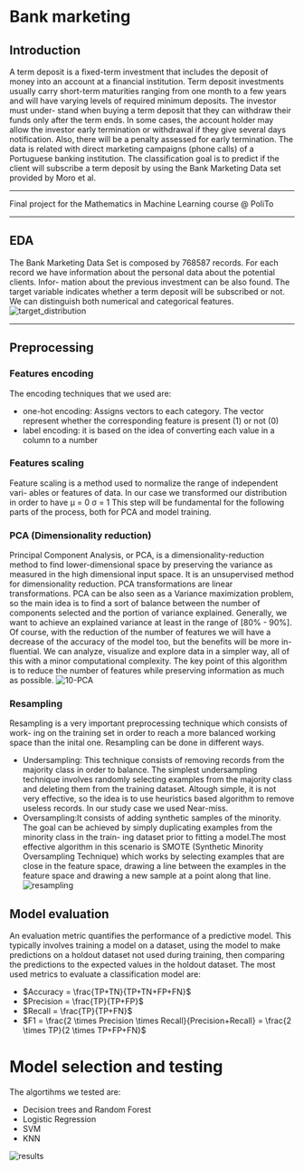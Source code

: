 # Bank marketing
## Introduction

A term deposit is a fixed-term investment that includes the deposit of money into an account at a financial institution. Term deposit investments usually carry short-term maturities ranging from one month to a few years and will have varying levels of required minimum deposits. The investor must under- stand when buying a term deposit that they can withdraw their funds only after the term ends. In some cases, the account holder may allow the investor early termination or withdrawal if they give several days notification. Also, there will be a penalty assessed for early termination.
The data is related with direct marketing campaigns (phone calls) of a Portuguese banking institution. The classification goal is to predict if the client will subscribe a term deposit by using the Bank Marketing Data set provided by Moro et al.

---

Final project for the Mathematics in Machine Learning course @ PoliTo

---

## EDA
The Bank Marketing Data Set is composed by 768587 records. For each record we have information about the personal data about the potential clients. Infor- mation about the previous investment can be also found. The target variable indicates whether a term deposit will be subscribed or not. We can distinguish both numerical and categorical features.
![target_distribution](https://user-images.githubusercontent.com/66356627/191217985-70b9fa69-0f70-4230-921c-8f513363343f.png)

---

## Preprocessing
### Features encoding

The encoding techniques that we used are:
- one-hot encoding: Assigns vectors to each category. The vector represent whether the corresponding feature is present (1) or not (0)
- label encoding: it is based on the idea of converting each value in a column to a number

### Features scaling
Feature scaling is a method used to normalize the range of independent vari- ables or features of data. In our case we transformed our distribution in order to have μ = 0 σ = 1 This step will be fundamental for the following parts of the process, both for PCA and model training.

### PCA (Dimensionality reduction)
Principal Component Analysis, or PCA, is a dimensionality-reduction method to find lower-dimensional space by preserving the variance as measured in the high dimensional input space. It is an unsupervised method for dimensionality reduction. PCA transformations are linear transformations.
PCA can be also seen as a Variance maximization problem, so the main idea is to find a sort of balance between the number of components selected and the portion of variance explained. Generally, we want to achieve an explained variance at least in the range of [80% - 90%].
Of course, with the reduction of the number of features we will have a decrease of the accuracy of the model too, but the benefits will be more in- fluential. We can analyze, visualize and explore data in a simpler way, all of this with a minor computational complexity. The key point of this algorithm is to reduce the number of features while preserving information as much as possible.
![10-PCA](https://user-images.githubusercontent.com/66356627/191218184-e6735ea6-7494-4d11-a01d-503d123138ed.png)

### Resampling
Resampling is a very important preprocessing technique which consists of work- ing on the training set in order to reach a more balanced working space than the inital one. Resampling can be done in different ways.
- Undersampling: This technique consists of removing records from the majority class in order to balance. The simplest undersampling technique involves randomly selecting examples from the majority class and deleting them from the training dataset. Altough simple, it is not very effective, so the idea is to use heuristics based algorithm to remove useless records. In our study case we used Near-miss.
- Oversampling:It consists of adding synthetic samples of the minority. The goal can be achieved by simply duplicating examples from the minority class in the train- ing dataset prior to fitting a model.The most effective algorithm in this scenario is SMOTE (Synthetic Minority Oversampling Technique) which works by selecting examples that are close in the feature space, drawing a line between the examples in the feature space and drawing a new sample at a point along that line.
![resampling](https://user-images.githubusercontent.com/66356627/191218272-0bf13780-b134-4792-848e-17df1512e6f4.png)

## Model evaluation
An evaluation metric quantifies the performance of a predictive model. This typically involves training a model on a dataset, using the model to make predictions on a holdout dataset not used during training, then comparing the predictions to the expected values in the holdout dataset. The most used metrics to evaluate a classification model are:

- $Accuracy = \frac{TP+TN}{TP+TN+FP+FN}$
- $Precision = \frac{TP}{TP+FP}$
- $Recall = \frac{TP}{TP+FN}$
- $F1 = \frac{2 \times Precision \times Recall}{Precision+Recall} = \frac{2 \times TP}{2 \times TP+FP+FN}$



# Model selection and testing
The algortihms we tested are:
- Decision trees and Random Forest
- Logistic Regression
- SVM
- KNN

![results](https://user-images.githubusercontent.com/66356627/191218649-f4d112e9-ebb2-4a6c-9c88-4b90758279c9.png)


